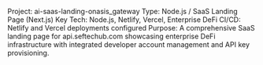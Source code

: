 Project: ai-saas-landing-onasis_gateway
Type: Node.js / SaaS Landing Page (Next.js)
Key Tech: Node.js, Netlify, Vercel, Enterprise DeFi
CI/CD: Netlify and Vercel deployments configured
Purpose: A comprehensive SaaS landing page for api.seftechub.com showcasing enterprise DeFi infrastructure with integrated developer account management and API key provisioning.
